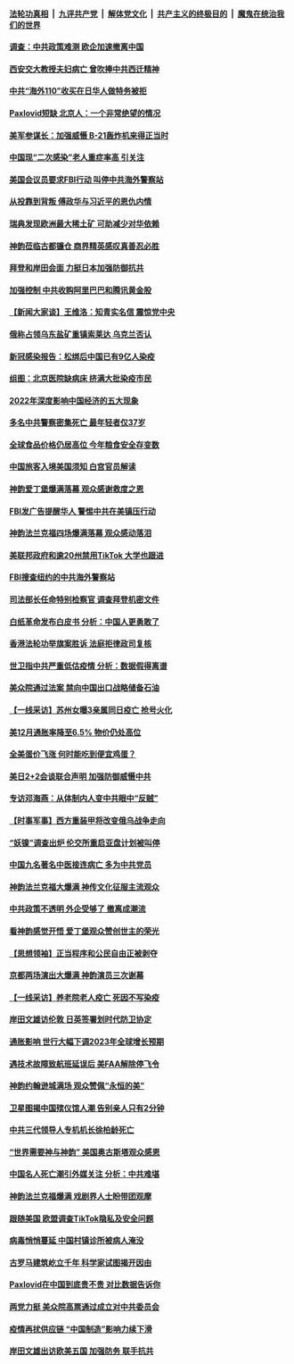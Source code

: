 ####  [法轮功真相](../../../../basic/blob/master/README.md?t=01150012) &nbsp;|&nbsp; [九评共产党](../../../../9ping.md/blob/master/README.md?t=01150012) &nbsp;|&nbsp; [解体党文化](../../../../jtdwh.md/blob/master/README.md?t=01150012)  &nbsp;|&nbsp; [共产主义的终极目的](../../../../gczydzjmd.md/blob/master/README.md?t=01150012) &nbsp;|&nbsp; [魔鬼在统治我们的世界](../../../../mgztzwmdsj.md/blob/master/README.md?t=01150012) 

#### [调查：中共政策难测 欧企加速撤离中国](../pages/nf4514/n13906766.md?t=01150012) 

#### [西安交大教授夫妇病亡 曾吹捧中共西迁精神](../pages/nf4514/n13906790.md?t=01150012) 

#### [中共“海外110”收买在日华人做特务被拒](../pages/nf4514/n13906538.md?t=01150012) 

#### [Paxlovid短缺 北京人：一个非常绝望的情况](../pages/nf4514/n13906440.md?t=01150012) 

#### [美军参谋长：加强威慑 B-21轰炸机来得正当时](../pages/nf4514/n13906555.md?t=01150012) 

#### [中国现“二次感染”老人重症率高 引关注](../pages/nf4514/n13906493.md?t=01150012) 

#### [美国会议员要求FBI行动 叫停中共海外警察站](../pages/nf4514/n13906485.md?t=01150012) 

#### [从投靠到背叛 傅政华与习近平的恩仇内情](../pages/nf4514/n13905220.md?t=01150012) 

#### [瑞典发现欧洲最大稀土矿 可助减少对华依赖](../pages/nf4514/n13906450.md?t=01150012) 

#### [神韵莅临古都镰仓 商界精英感叹真善忍必胜](../pages/nf4514/n13906483.md?t=01150012) 

#### [拜登和岸田会面 力挺日本加强防御抗共](../pages/nf4514/n13906473.md?t=01150012) 

#### [加强控制 中共收购阿里巴巴和腾讯黄金股](../pages/nf4514/n13906441.md?t=01150012) 

#### [【新闻大家谈】王维洛：知青实名信 震惊党中央](../pages/nf4514/n13906386.md?t=01150012) 

#### [俄称占领乌东盐矿重镇索莱达 乌克兰否认](../pages/nf4514/n13906269.md?t=01150012) 

#### [新冠感染报告：松绑后中国已有9亿人染疫](../pages/nf4514/n13906094.md?t=01150012) 

#### [组图：北京医院缺病床 挤满大批染疫市民](../pages/nf4514/n13906245.md?t=01150012) 

#### [2022年深度影响中国经济的五大现象](../pages/nf4514/n13906152.md?t=01150012) 

#### [多名中共警察密集死亡 最年轻者仅37岁](../pages/nf4514/n13906069.md?t=01150012) 

#### [全球食品价格仍居高位 今年粮食安全存变数](../pages/nf4514/n13905399.md?t=01150012) 

#### [中国旅客入境美国须知 白宫官员解读](../pages/nf4514/n13905840.md?t=01150012) 

#### [神韵爱丁堡爆满落幕 观众感谢救度之恩](../pages/nf4514/n13905870.md?t=01150012) 

#### [FBI发广告提醒华人 警惕中共在美镇压行动](../pages/nf4514/n13905766.md?t=01150012) 

#### [神韵法兰克福四场爆满落幕 观众感动落泪](../pages/nf4514/n13905892.md?t=01150012) 

#### [美联邦政府和逾20州禁用TikTok 大学也跟进](../pages/nf4514/n13905641.md?t=01150012) 

#### [FBI搜查纽约的中共海外警察站](../pages/nf4514/n13905747.md?t=01150012) 

#### [司法部长任命特别检察官 调查拜登机密文件](../pages/nf4514/n13905692.md?t=01150012) 

#### [白纸革命发布白皮书 分析：中国人更勇敢了](../pages/nf4514/n13905653.md?t=01150012) 

#### [香港法轮功举旗案胜诉 法庭拒律政司复核](../pages/nf4514/n13905668.md?t=01150012) 

#### [世卫指中共严重低估疫情 分析：数据假得离谱](../pages/nf4514/n13905345.md?t=01150012) 

#### [美众院通过法案 禁向中国出口战略储备石油](../pages/nf4514/n13905660.md?t=01150012) 

#### [【一线采访】苏州女曝3亲属同日疫亡 抢号火化](../pages/nf4514/n13905370.md?t=01150012) 

#### [美12月通胀率降至6.5% 物价仍处高位](../pages/nf4514/n13905550.md?t=01150012) 

#### [全美蛋价飞涨 何时能吃到便宜鸡蛋？](../pages/nf4514/n13904841.md?t=01150012) 

#### [美日2+2会谈联合声明 加强防御威慑中共](../pages/nf4514/n13905054.md?t=01150012) 

#### [专访邓海燕：从体制内人变中共眼中“反贼”](../pages/nf4514/n13905074.md?t=01150012) 

#### [【时事军事】西方重装甲将改变俄乌战争走向](../pages/nf4514/n13905350.md?t=01150012) 

#### [“妖镍”调查出炉 伦交所重启亚盘计划被叫停](../pages/nf4514/n13905219.md?t=01150012) 

#### [中国九名著名中医接连病亡 多为中共党员](../pages/nf4514/n13905179.md?t=01150012) 

#### [神韵法兰克福大爆满 神传文化征服主流观众](../pages/nf4514/n13905039.md?t=01150012) 

#### [中共政策不透明 外企受够了 撤离成潮流](../pages/nf4514/n13904279.md?t=01150012) 

#### [看神韵感觉开悟 爱丁堡观众赞创世主的荣光](../pages/nf4514/n13904998.md?t=01150012) 

#### [【思想领袖】正当程序和公民自由正被剥夺](../pages/nf4514/n13878046.md?t=01150012) 

#### [京都两场演出大爆满 神韵演员三次谢幕](../pages/nf4514/n13904836.md?t=01150012) 

#### [【一线采访】养老院老人疫亡 死因不写染疫](../pages/nf4514/n13904494.md?t=01150012) 

#### [岸田文雄访伦敦 日英签署划时代防卫协定](../pages/nf4514/n13904610.md?t=01150012) 

#### [通胀影响 世行大幅下调2023年全球增长预期](../pages/nf4514/n13904727.md?t=01150012) 

#### [遇技术故障致航班延误后 美FAA解除停飞令](../pages/nf4514/n13904582.md?t=01150012) 

#### [神韵约翰逊城满场 观众赞佩“永恒的美”](../pages/nf4514/n13904520.md?t=01150012) 

#### [卫星图揭中国殡仪馆人潮 告别亲人只有2分钟](../pages/nf4514/n13904053.md?t=01150012) 

#### [中共三代领导人专机机长徐柏龄死亡](../pages/nf4514/n13904491.md?t=01150012) 

#### [“世界需要神与神韵” 美国奥古斯塔观众感恩](../pages/nf4514/n13904497.md?t=01150012) 

#### [中国名人死亡潮引外媒关注 分析：中共难堪](../pages/nf4514/n13904469.md?t=01150012) 

#### [神韵法兰克福爆满 戏剧界人士盼带团观摩](../pages/nf4514/n13904224.md?t=01150012) 

#### [跟随美国 欧盟调查TikTok隐私及安全问题](../pages/nf4514/n13904017.md?t=01150012) 

#### [病毒悄悄蔓延 中国村镇诊所被病人淹没](../pages/nf4514/n13904009.md?t=01150012) 

#### [古罗马建筑屹立千年 科学家试图揭开因由](../pages/nf4514/n13904059.md?t=01150012) 

#### [Paxlovid在中国到底贵不贵 对比数据告诉你](../pages/nf4514/n13904029.md?t=01150012) 

#### [两党力挺 美众院高票通过成立对中共委员会](../pages/nf4514/n13904030.md?t=01150012) 

#### [疫情再扰供应链 “中国制造”影响力续下滑](../pages/nf4514/n13903981.md?t=01150012) 

#### [岸田文雄出访欧美五国 加强防务 联手抗共](../pages/nf4514/n13903975.md?t=01150012) 

